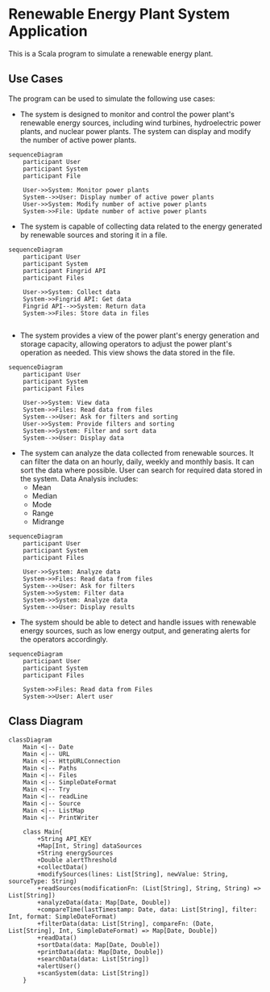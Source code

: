 # Renewable Energy Plant System Application

This is a Scala program to simulate a renewable energy plant. 

## Use Cases

The program can be used to simulate the following use cases:

- The system is designed to monitor and control the power plant's renewable energy sources, including wind turbines, hydroelectric power plants, and nuclear power plants. The system can display and modify the number of active power plants.

```mermaid
sequenceDiagram
    participant User
    participant System
    participant File

    User->>System: Monitor power plants
    System-->>User: Display number of active power plants
    User->>System: Modify number of active power plants
    System->>File: Update number of active power plants
```

- The system is capable of collecting data related to the energy generated by renewable sources and storing it in a file.

```mermaid
sequenceDiagram
    participant User
    participant System
    participant Fingrid API
    participant Files

    User->>System: Collect data
    System->>Fingrid API: Get data
    Fingrid API-->>System: Return data
    System->>Files: Store data in files
    
```

- The system provides a view of the power plant's energy generation and storage capacity, allowing operators to adjust the power plant's operation as needed. This view shows the data stored in the file.

```mermaid
sequenceDiagram
    participant User
    participant System
    participant Files

    User->>System: View data
    System->>Files: Read data from files
    System-->>User: Ask for filters and sorting
    User->>System: Provide filters and sorting
    System->>System: Filter and sort data
    System-->>User: Display data
```

- The system can analyze the data collected from renewable sources. It can filter the data on an hourly, daily, weekly and monthly basis. It can sort the data where possible. User can search for required data stored in the system. Data Analysis includes:
  - Mean
  - Median
  - Mode
  - Range
  - Midrange

```mermaid
sequenceDiagram
    participant User
    participant System
    participant Files

    User->>System: Analyze data
    System->>Files: Read data from files
    System-->>User: Ask for filters
    System->>System: Filter data
    System->>System: Analyze data
    System-->>User: Display results
```

- The system should be able to detect and handle issues with renewable energy sources, such as low energy output, and generating alerts for the operators accordingly.

```mermaid
sequenceDiagram
    participant User
    participant System
    participant Files

    System->>Files: Read data from Files
    System->>User: Alert user
```

## Class Diagram

```mermaid
classDiagram
    Main <|-- Date
    Main <|-- URL
    Main <|-- HttpURLConnection
    Main <|-- Paths
    Main <|-- Files
    Main <|-- SimpleDateFormat
    Main <|-- Try
    Main <|-- readLine
    Main <|-- Source
    Main <|-- ListMap
    Main <|-- PrintWriter

    class Main{
        +String API_KEY
        +Map[Int, String] dataSources
        +String energySources
        +Double alertThreshold
        +collectData()
        +modifySources(lines: List[String], newValue: String, sourceType: String)
        +readSources(modificationFn: (List[String], String, String) => List[String])
        +analyzeData(data: Map[Date, Double])
        +compareTime(lastTimestamp: Date, data: List[String], filter: Int, format: SimpleDateFormat)
        +filterData(data: List[String], compareFn: (Date, List[String], Int, SimpleDateFormat) => Map[Date, Double])
        +readData()
        +sortData(data: Map[Date, Double])
        +printData(data: Map[Date, Double])
        +searchData(data: List[String])
        +alertUser()
        +scanSystem(data: List[String])
    }

```